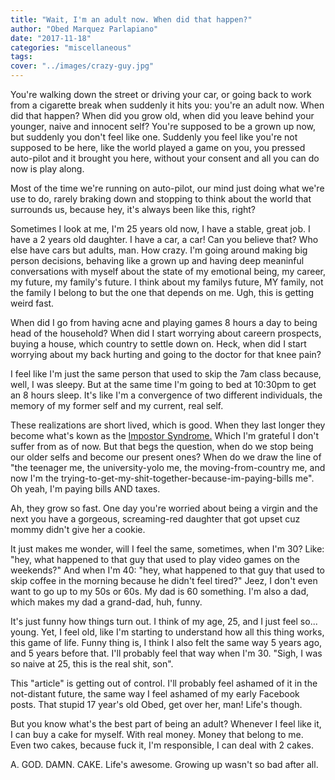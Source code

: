 ```yaml
---
title: "Wait, I'm an adult now. When did that happen?"
author: "Obed Marquez Parlapiano"
date: "2017-11-18"
categories: "miscellaneous"
tags:
cover: "../images/crazy-guy.jpg"
---
```


You're walking down the street or driving your car, or going back to work from a cigarette break when suddenly it hits you: you're an adult now. When did that happen? When did you grow old, when did you leave behind your younger, naive and innocent self? You're supposed to be a grown up now, but suddenly you don't feel like one. Suddenly you feel like you're not supposed to be here, like the world played a game on you, you pressed auto-pilot and it brought you here, without your consent and all you can do now is play along.

Most of the time we're running on auto-pilot, our mind just doing what we're use to do, rarely braking down and stopping to think about the world that surrounds us, because hey, it's always been like this, right?

Sometimes I look at me, I'm 25 years old now, I have a stable, great job. I have a 2 years old daughter. I have a car, a car! Can you believe that? Who else have cars but adults, man. How crazy. I'm going around making big person decisions, behaving like a grown up and having deep meaninful conversations with myself about the state of my emotional being, my career, my future, my family's future. I think about my familys future, MY family, not the family I belong to but the one that depends on me. Ugh, this is getting weird fast.

When did I go from having acne and playing games 8 hours a day to being head of the household? When did I start worrying about careern prospects, buying a house, which country to settle down on. Heck, when did I start worrying about my back hurting and going to the doctor for that knee pain?

I feel like I'm just the same person that used to skip the 7am class because, well, I was sleepy. But at the same time I'm going to bed at 10:30pm to get an 8 hours sleep. It's like I'm a convergence of two different individuals, the memory of my former self and my current, real self.

These realizations are short lived, which is good. When they last longer they become what's kown as the [Impostor Syndrome.](https://en.wikipedia.org/wiki/Impostor_syndrome) Which I'm grateful I don't suffer from as of now. But that begs the question, when do we stop being our older selfs and become our present ones? When do we draw the line of "the teenager me, the university-yolo me, the moving-from-country me, and now I'm the trying-to-get-my-shit-together-because-im-paying-bills me". Oh yeah, I'm paying bills AND taxes.

Ah, they grow so fast. One day you're worried about being a virgin and the next you have a gorgeous, screaming-red daughter that got upset cuz mommy didn't give her a cookie.

It just makes me wonder, will I feel the same, sometimes, when I'm 30? Like: "hey, what happened to that guy that used to play video games on the weekends?" And when I'm 40: "hey, what happened to that guy that used to skip coffee in the morning because he didn't feel tired?" Jeez, I don't even want to go up to my 50s or 60s. My dad is 60 something. I'm also a dad, which makes my dad a grand-dad, huh, funny.

It's just funny how things turn out. I think of my age, 25, and I just feel so... young. Yet, I feel old, like I'm starting to understand how all this thing works, this game of life. Funny thing is, I think I also felt the same way 5 years ago, and 5 years before that. I'll probably feel that way when I'm 30. "Sigh, I was so naive at 25, this is the real shit, son".

This "article" is getting out of control. I'll probably feel ashamed of it in the not-distant future, the same way I feel ashamed of my early Facebook posts. That stupid 17 year's old Obed, get over her, man! Life's though.

But you know what's the best part of being an adult? Whenever I feel like it, I can buy a cake for myself. With real money. Money that belong to me. Even two cakes, because fuck it, I'm responsible, I can deal with 2 cakes.

A. GOD. DAMN. CAKE. Life's awesome. Growing up wasn't so bad after all.
